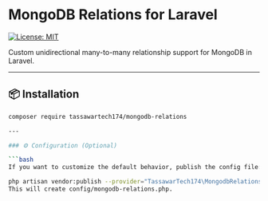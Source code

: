 # MongoDB Relations for Laravel

[![License: MIT](https://img.shields.io/badge/License-MIT-blue.svg)](LICENSE)

Custom unidirectional many-to-many relationship support for MongoDB in Laravel.

---

## 📦 Installation

```bash
composer require tassawartech174/mongodb-relations

---

### ⚙️ Configuration (Optional)

```bash
If you want to customize the default behavior, publish the config file:

php artisan vendor:publish --provider="TassawarTech174\MongodbRelations\MongodbRelationsServiceProvider" --tag=mongodb-relations-config
This will create config/mongodb-relations.php.
